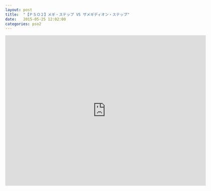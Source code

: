 ```yaml
---
layout: post
title:  "【ＰＳＯ２】メギ・ステップ VS ザメギディオン・ステップ"
date:   2015-05-25 12:02:00
categories: pso2
---
```


<iframe width="640" height="480" src="https://www.youtube.com/embed/SVIS1eaClSg" frameborder="0" allowfullscreen></iframe>
